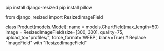 
pip install django-resized
pip install pillow


from django_resized import ResizedImageField

class Product(models.Model):
	name = models.ChartField(max_length=50)
    image = ResizedImageField(size=[300, 300], quality=75, upload_to="profiles/", force_format='WEBP', blank=True)
    # Replace "ImageField" with "ResizedImageField"
